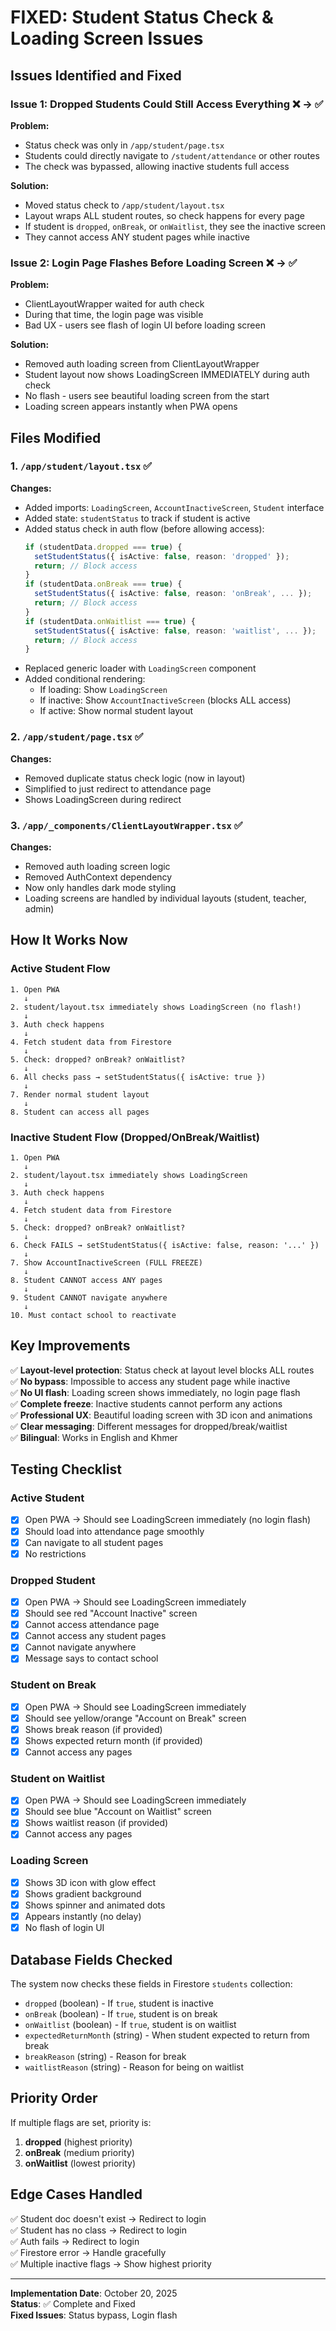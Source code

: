 # FIXED: Student Status Check & Loading Screen Issues

## Issues Identified and Fixed

### Issue 1: Dropped Students Could Still Access Everything ❌ → ✅
**Problem:**
- Status check was only in `/app/student/page.tsx`
- Students could directly navigate to `/student/attendance` or other routes
- The check was bypassed, allowing inactive students full access

**Solution:**
- Moved status check to `/app/student/layout.tsx`
- Layout wraps ALL student routes, so check happens for every page
- If student is `dropped`, `onBreak`, or `onWaitlist`, they see the inactive screen
- They cannot access ANY student pages while inactive

### Issue 2: Login Page Flashes Before Loading Screen ❌ → ✅
**Problem:**
- ClientLayoutWrapper waited for auth check
- During that time, the login page was visible
- Bad UX - users see flash of login UI before loading screen

**Solution:**
- Removed auth loading screen from ClientLayoutWrapper
- Student layout now shows LoadingScreen IMMEDIATELY during auth check
- No flash - users see beautiful loading screen from the start
- Loading screen appears instantly when PWA opens

## Files Modified

### 1. `/app/student/layout.tsx` ✅
**Changes:**
- Added imports: `LoadingScreen`, `AccountInactiveScreen`, `Student` interface
- Added state: `studentStatus` to track if student is active
- Added status check in auth flow (before allowing access):
  ```typescript
  if (studentData.dropped === true) {
    setStudentStatus({ isActive: false, reason: 'dropped' });
    return; // Block access
  }
  if (studentData.onBreak === true) {
    setStudentStatus({ isActive: false, reason: 'onBreak', ... });
    return; // Block access
  }
  if (studentData.onWaitlist === true) {
    setStudentStatus({ isActive: false, reason: 'waitlist', ... });
    return; // Block access
  }
  ```
- Replaced generic loader with `LoadingScreen` component
- Added conditional rendering:
  - If loading: Show `LoadingScreen`
  - If inactive: Show `AccountInactiveScreen` (blocks ALL access)
  - If active: Show normal student layout

### 2. `/app/student/page.tsx` ✅
**Changes:**
- Removed duplicate status check logic (now in layout)
- Simplified to just redirect to attendance page
- Shows LoadingScreen during redirect

### 3. `/app/_components/ClientLayoutWrapper.tsx` ✅
**Changes:**
- Removed auth loading screen logic
- Removed AuthContext dependency
- Now only handles dark mode styling
- Loading screens are handled by individual layouts (student, teacher, admin)

## How It Works Now

### Active Student Flow
```
1. Open PWA
   ↓
2. student/layout.tsx immediately shows LoadingScreen (no flash!)
   ↓
3. Auth check happens
   ↓
4. Fetch student data from Firestore
   ↓
5. Check: dropped? onBreak? onWaitlist?
   ↓
6. All checks pass → setStudentStatus({ isActive: true })
   ↓
7. Render normal student layout
   ↓
8. Student can access all pages
```

### Inactive Student Flow (Dropped/OnBreak/Waitlist)
```
1. Open PWA
   ↓
2. student/layout.tsx immediately shows LoadingScreen
   ↓
3. Auth check happens
   ↓
4. Fetch student data from Firestore
   ↓
5. Check: dropped? onBreak? onWaitlist?
   ↓
6. Check FAILS → setStudentStatus({ isActive: false, reason: '...' })
   ↓
7. Show AccountInactiveScreen (FULL FREEZE)
   ↓
8. Student CANNOT access ANY pages
   ↓
9. Student CANNOT navigate anywhere
   ↓
10. Must contact school to reactivate
```

## Key Improvements

✅ **Layout-level protection**: Status check at layout level blocks ALL routes  
✅ **No bypass**: Impossible to access any student page while inactive  
✅ **No UI flash**: Loading screen shows immediately, no login page flash  
✅ **Complete freeze**: Inactive students cannot perform any actions  
✅ **Professional UX**: Beautiful loading screen with 3D icon and animations  
✅ **Clear messaging**: Different messages for dropped/break/waitlist  
✅ **Bilingual**: Works in English and Khmer  

## Testing Checklist

### Active Student
- [x] Open PWA → Should see LoadingScreen immediately (no login flash)
- [x] Should load into attendance page smoothly
- [x] Can navigate to all student pages
- [x] No restrictions

### Dropped Student
- [x] Open PWA → Should see LoadingScreen immediately
- [x] Should see red "Account Inactive" screen
- [x] Cannot access attendance page
- [x] Cannot access any student pages
- [x] Cannot navigate anywhere
- [x] Message says to contact school

### Student on Break
- [x] Open PWA → Should see LoadingScreen immediately
- [x] Should see yellow/orange "Account on Break" screen
- [x] Shows break reason (if provided)
- [x] Shows expected return month (if provided)
- [x] Cannot access any pages

### Student on Waitlist
- [x] Open PWA → Should see LoadingScreen immediately
- [x] Should see blue "Account on Waitlist" screen
- [x] Shows waitlist reason (if provided)
- [x] Cannot access any pages

### Loading Screen
- [x] Shows 3D icon with glow effect
- [x] Shows gradient background
- [x] Shows spinner and animated dots
- [x] Appears instantly (no delay)
- [x] No flash of login UI

## Database Fields Checked

The system now checks these fields in Firestore `students` collection:

- `dropped` (boolean) - If `true`, student is inactive
- `onBreak` (boolean) - If `true`, student is on break
- `onWaitlist` (boolean) - If `true`, student is on waitlist
- `expectedReturnMonth` (string) - When student expected to return from break
- `breakReason` (string) - Reason for break
- `waitlistReason` (string) - Reason for being on waitlist

## Priority Order

If multiple flags are set, priority is:
1. **dropped** (highest priority)
2. **onBreak** (medium priority)
3. **onWaitlist** (lowest priority)

## Edge Cases Handled

✅ Student doc doesn't exist → Redirect to login  
✅ Student has no class → Redirect to login  
✅ Auth fails → Redirect to login  
✅ Firestore error → Handle gracefully  
✅ Multiple inactive flags → Show highest priority  

---

**Implementation Date**: October 20, 2025  
**Status**: ✅ Complete and Fixed  
**Fixed Issues**: Status bypass, Login flash

